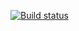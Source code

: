 [![Build status](https://ci.appveyor.com/api/projects/status/7ki8lmya0n7dnnlb?svg=true)](https://ci.appveyor.com/project/AlexandraOwl/api-ci-2)